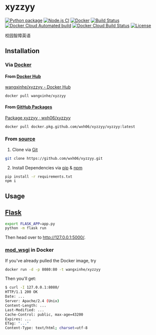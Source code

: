 # xyzzyy
[![Python package](https://github.com/wxh06/xyzzyy/workflows/Python%20package/badge.svg)](https://github.com/wxh06/xyzzyy/actions?query=workflow%3A%22Python+package%22)
[![Node.js CI](https://github.com/wxh06/xyzzyy/workflows/Node.js%20CI/badge.svg)](https://github.com/wxh06/xyzzyy/actions?query=workflow%3A%22Node.js+CI%22)
[![Docker](https://github.com/wxh06/xyzzyy/workflows/Docker/badge.svg)](https://github.com/wxh06/xyzzyy/actions?query=workflow%3A%22Docker%22)
[![Build Status](https://www.travis-ci.org/wxh06/xyzzyy.svg)](https://www.travis-ci.org/wxh06/xyzzyy)
[![Docker Cloud Automated build](https://img.shields.io/docker/cloud/automated/wangxinhe/xyzzyy?logo=docker)](https://hub.docker.com/r/wangxinhe/xyzzyy/builds)
[![Docker Cloud Build Status](https://img.shields.io/docker/cloud/build/wangxinhe/xyzzyy?logo=docker)](https://hub.docker.com/r/wangxinhe/xyzzyy/builds)
[![License](https://img.shields.io/github/license/wxh06/xyzzyy.svg?logo=github)](https://github.com/wxh06/xyzzyy/blob/master/LICENSE)

校园智障英语

## Installation
### Via [Docker](https://www.docker.com/)
#### From [Docker Hub](https://hub.docker.com/)
[wangxinhe/xyzzyy - Docker Hub](https://hub.docker.com/r/wangxinhe/xyzzyy)
```sh
docker pull wangxinhe/xyzzyy
```

#### From [GitHub Packages](https://github.com/features/packages)
[Package xyzzyy · wxh06/xyzzyy](https://github.com/wxh06/xyzzyy/packages/242235)
```sh
docker pull docker.pkg.github.com/wxh06/xyzzyy/xyzzyy:latest
```

### From [source](https://github.com/wxh06/xyzzyy)
1. Clone via [Git](https://www.git-scm.com/)
```sh
git clone https://github.com/wxh06/xyzzyy.git
```

2. Install Dependencies via [pip](https://pip.pypa.io/) & [npm](https://www.npmjs.com/)
```sh
pip install -r requirements.txt
npm i
```

## Usage
## [Flask](https://palletsprojects.com/p/flask/)
```sh
export FLASK_APP=app.py
python -m flask run
```
Then head over to <http://127.0.0.1:5000/>.

### [mod_wsgi](https://www.modwsgi.org/) in Docker
If you've already pulled the Docker image, try
```sh
docker run -d -p 8080:80 -t wangxinhe/xyzzyy
```

Then you'll get:
```sh
$ curl -I 127.0.0.1:8080/
HTTP/1.1 200 OK
Date: ...
Server: Apache/2.4 (Unix)
Content-Length: ...
Last-Modified: ...
Cache-Control: public, max-age=43200
Expires: ...
ETag: "..."
Content-Type: text/html; charset=utf-8
```
